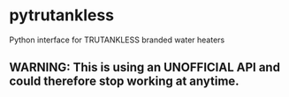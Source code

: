 # pytrutankless

Python interface for TRUTANKLESS branded water heaters

## WARNING: This is using an UNOFFICIAL API and could therefore stop working at anytime.